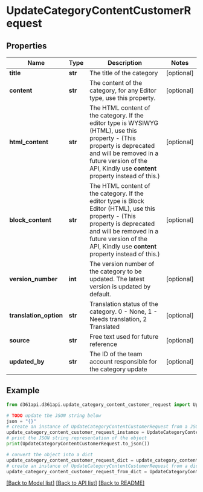 # UpdateCategoryContentCustomerRequest


## Properties

Name | Type | Description | Notes
------------ | ------------- | ------------- | -------------
**title** | **str** | The title of the category | [optional] 
**content** | **str** | The content of the category, for any Editor type, use this property. | [optional] 
**html_content** | **str** | The HTML content of the category. If the editor type is WYSIWYG (HTML), use this property - (This property is deprecated and will be removed in a future version of the API, Kindly use **content** property instead of this.) | [optional] 
**block_content** | **str** | The HTML content of the category. If the editor type is Block Editor (HTML), use this property - (This property is deprecated and will be removed in a future version of the API, Kindly use **content** property instead of this.) | [optional] 
**version_number** | **int** | The version number of the category to be updated. The latest version is updated by default. | [optional] 
**translation_option** | **str** | Translation status of the category. 0 - None, 1 - Needs translation, 2 Translated | [optional] 
**source** | **str** | Free text used for future reference | [optional] 
**updated_by** | **str** | The ID of the team account responsible for the category update | [optional] 

## Example

```python
from d361api.d361api.update_category_content_customer_request import UpdateCategoryContentCustomerRequest

# TODO update the JSON string below
json = "{}"
# create an instance of UpdateCategoryContentCustomerRequest from a JSON string
update_category_content_customer_request_instance = UpdateCategoryContentCustomerRequest.from_json(json)
# print the JSON string representation of the object
print(UpdateCategoryContentCustomerRequest.to_json())

# convert the object into a dict
update_category_content_customer_request_dict = update_category_content_customer_request_instance.to_dict()
# create an instance of UpdateCategoryContentCustomerRequest from a dict
update_category_content_customer_request_from_dict = UpdateCategoryContentCustomerRequest.from_dict(update_category_content_customer_request_dict)
```
[[Back to Model list]](../README.md#documentation-for-models) [[Back to API list]](../README.md#documentation-for-api-endpoints) [[Back to README]](../README.md)


